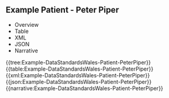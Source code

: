 <div class="warning"><span class="ClinicalWarn"></span></div>

## Example Patient - Peter Piper

<div class="tab-wrap">
  <ul class="tab-head">
    <li class="tablink" onclick="openCity(this,'tabtree')" data-target="tabtree">
      Overview
    </li>
    <li class="tablink" onclick="openCity(this,'tabtable')" data-target="tabtable">
      Table
    </li>
    <li class="tablink tab-active" onclick="openCity(this,'tabxml')" data-target="tabxml">
      XML
    </li>    
    <li class="tablink" onclick="openCity(this,'tabjson')" data-target="tabjson">
      JSON
    </li>    
    <li class="tablink" onclick="openCity(this,'tabnarrative')" data-target="tabnarrative">
      Narrative
    </li>
  </ul>
  <div class="tab-main">
    <div id="tabtree" class="tabcontent">
      {{tree:Example-DataStandardsWales-Patient-PeterPiper}}
    </div>
    <div id="tabtable" class="tabcontent">
      {{table:Example-DataStandardsWales-Patient-PeterPiper}}
    </div>       
    <div id="tabxml" class="tabcontent active">      
      {{xml:Example-DataStandardsWales-Patient-PeterPiper}}
    </div>
    <div id="tabjson" class="tabcontent">
      {{json:Example-DataStandardsWales-Patient-PeterPiper}}
    </div>       
    <div id="tabnarrative" class="tabcontent">
      {{narrative:Example-DataStandardsWales-Patient-PeterPiper}}
    </div>  
  </div>
</div>